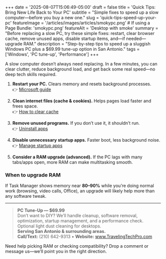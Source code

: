 +++
date = '2025-08-07T15:06:49-05:00'
draft = false
title = 'Quick Tips: Bring New Life Back to Your PC'
subtitle = "Simple fixes to speed up a slow computer—before you buy a new one."
slug = 'quick-tips-speed-up-your-pc'
featureImage = '/articles/images/articles/smokypc.png' # If using a Page Bundle: 'smokypc.png'
featureAlt = 'Desktop with smoke'
summary = "Before replacing a slow PC, try these simple fixes: restart, clear browser cache, remove unused apps, disable startup items, and—if needed—upgrade RAM."
description = "Step-by-step tips to speed up a sluggish Windows PC plus a $69.99 tune-up option in San Antonio."
tags = ['Windows', 'PC tune-up', 'Performance']
+++

A slow computer doesn’t always need replacing. In a few minutes, you can clear clutter, reduce background load, and get back some real speed—no deep tech skills required.

<!--more-->

1. **Restart your PC.** Clears memory and resets background processes.  
   👉 [Microsoft guide](https://support.microsoft.com/en-us/windows/restart-reboot-your-pc-110262aa-fc79-1c33-7b00-c140ae3a6dac)

2. **Clean internet files (cache & cookies).** Helps pages load faster and frees space.  
   👉 [How to clear cache](https://www.microsoft.com/en-us/edge/learning-center/how-to-manage-and-clear-your-cache-and-cookies?form=MA13I2)

3. **Remove unused programs.** If you don’t use it, it shouldn’t run.  
   👉 [Uninstall apps](https://support.microsoft.com/en-us/windows/uninstall-or-remove-apps-and-programs-in-windows-4b55f974-2cc6-2d2b-d092-5905080eaf98)

4. **Disable unnecessary startup apps.** Faster boot, less background noise.  
   👉 [Manage startup apps](https://support.microsoft.com/en-us/windows/configure-startup-applications-in-windows-115a420a-0bff-4a6f-90e0-1934c844e473)

5. **Consider a RAM upgrade (advanced).** If the PC lags with many tabs/apps open, more RAM can make multitasking smooth.

### When to upgrade RAM

If Task Manager shows memory near **80–90%** while you’re doing normal work (browsing, video calls, Office), an upgrade will likely help more than any software tweak.

---

> **PC Tune-Up — $69.99**  
> Don’t want to DIY? We’ll handle cleanup, software removal, optimization, startup management, and a performance check. Optional light dust cleaning for desktops.  
> **Serving San Antonio & surrounding areas.**  
> **Call/Text:** (210) 642-9313 • **Website:** www.TravelingTechPro.com

Need help picking RAM or checking compatibility? Drop a comment or message us—we’ll point you in the right direction.
